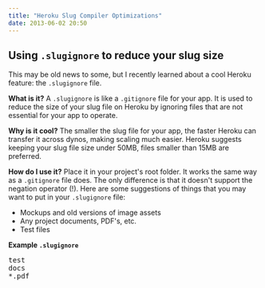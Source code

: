 ```yaml
---
title: "Heroku Slug Compiler Optimizations"
date: 2013-06-02 20:50
---
```

## Using <code>.slugignore</code> to reduce your slug size
This may be old news to some, but I recently learned about a cool Heroku feature: the <code>.slugignore</code> file.

**What is it?**
A <code>.slugignore</code> is like a <code>.gitignore</code> file for your app. It is used to reduce the size of your slug file on Heroku by ignoring files that are not essential for your app to operate.

**Why is it cool?**
The smaller the slug file for your app, the faster Heroku can transfer it across dynos, making scaling much easier. Heroku suggests keeping your slug file size under 50MB, files smaller than 15MB are preferred.

**How do I use it?**
Place it in your project's root folder. It works the same way as a <code>.gitignore</code> file does. The only difference is that it doesn't support the negation operator (!). Here are some suggestions of things that you may want to put in your <code>.slugignore</code> file:

- Mockups and old versions of image assets
- Any project documents, PDF's, etc.
- Test files

**Example <code>.slugignore</code>**
<pre>
test
docs
*.pdf
</pre>
